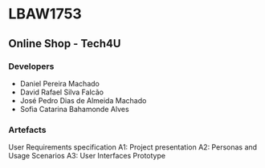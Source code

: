 # LBAW1753

## Online Shop - Tech4U

### Developers

* Daniel Pereira Machado 
* David Rafael Silva Falcão 
* José Pedro Dias de Almeida Machado 
* Sofia Catarina Bahamonde Alves 

### Artefacts 
User Requirements specification
A1: Project presentation
A2: Personas and Usage Scenarios
A3: User Interfaces Prototype
